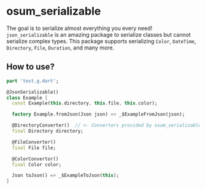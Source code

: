 # osum_serializable

The goal is to serialize almost everything you every need! `json_serializable` is an amazing package to serialize classes but cannot serialize complex types. This package supports serializing `Color`, `DateTime`, `Directory`, `File`, `Duration`, and many more.

## How to use?

```dart
part 'test.g.dart';

@JsonSerializable()
class Example {
  const Example(this.directory, this.file, this.color);

  factory Example.fromJson(Json json) => _$ExampleFromJson(json);

  @DirectoryConverter()  // <- Convertors provided by osum_serializable!
  final Directory directory;

  @FileConverter()
  final File file;

  @ColorConvertor()
  final Color color;

  Json toJson() => _$ExampleToJson(this);
}
```
